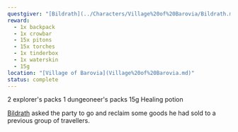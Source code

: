 ```yaml
---
questgiver: "[Bildrath](../Characters/Village%20of%20Barovia/Bildrath.md)"
reward:
  - 1x backpack
  - 1x crowbar
  - 15x pitons
  - 15x torches
  - 1x tinderbox
  - 1x waterskin
  - 15g
location: "[Village of Barovia](Village%20of%20Barovia.md)"
status: complete
---
```

2 explorer's packs
1 dungeoneer's packs
15g
Healing potion

[Bildrath](../Characters/Village%20of%20Barovia/Bildrath.md) asked the party to go and reclaim some goods he had sold to a previous group of travellers.

